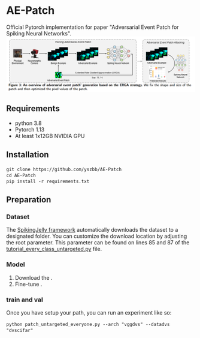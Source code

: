 # AE-Patch
Official Pytorch implementation for paper "Adversarial Event Patch for Spiking Neural Networks".
![Figure](https://github.com/yszbb/AE-Patch/blob/main/asserts/pipeline.jpg)
## Requirements
- python 3.8
- Pytorch 1.13
- At least 1x12GB NVIDIA GPU
## Installation
```
git clone https://github.com/yszbb/AE-Patch
cd AE-Patch
pip install -r requirements.txt
```
## Preparation
### Dataset
The [SpikingJelly framework](https://github.com/fangwei123456/spikingjelly) automatically downloads the dataset to a designated folder. You can customize the download location by adjusting the root parameter. This parameter can be found on lines 85 and 87 of the [tutorial_every_class_untargeted.py](https://github.com/yszbb/AE-Patch/blob/main/tutorial_every_class_untargeted.py) file.
### Model
1. Download the .
2. Fine-tune .
### train and val
Once you have setup your path, you can run an experiment like so:
```
python patch_untargeted_everyone.py --arch "vggdvs" --datadvs "dvscifar" 
```
